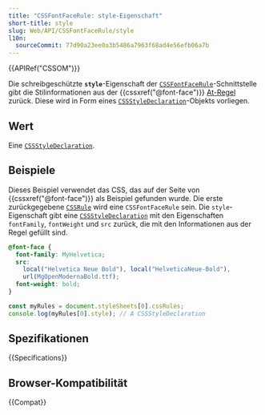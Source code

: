 ```yaml
---
title: "CSSFontFaceRule: style-Eigenschaft"
short-title: style
slug: Web/API/CSSFontFaceRule/style
l10n:
  sourceCommit: 77d90a23ee0a3b5486a7963f68ad4e56efb06a7b
---
```


{{APIRef("CSSOM")}}

Die schreibgeschützte **`style`**-Eigenschaft der [`CSSFontFaceRule`](/de/docs/Web/API/CSSFontFaceRule)-Schnittstelle gibt die Stilinformationen aus der {{cssxref("@font-face")}} [At-Regel](/de/docs/Web/CSS/CSS_syntax/At-rule) zurück. Diese wird in Form eines [`CSSStyleDeclaration`](/de/docs/Web/API/CSSStyleDeclaration)-Objekts vorliegen.

## Wert

Eine [`CSSStyleDeclaration`](/de/docs/Web/API/CSSStyleDeclaration).

## Beispiele

Dieses Beispiel verwendet das CSS, das auf der Seite von {{cssxref("@font-face")}} als Beispiel gefunden wurde. Die erste zurückgegebene [`CSSRule`](/de/docs/Web/API/CSSRule) wird eine `CSSFontFaceRule` sein. Die `style`-Eigenschaft gibt eine [`CSSStyleDeclaration`](/de/docs/Web/API/CSSStyleDeclaration) mit den Eigenschaften `fontFamily`, `fontWeight` und `src` zurück, die mit den Informationen aus der Regel gefüllt sind.

```css
@font-face {
  font-family: MyHelvetica;
  src:
    local("Helvetica Neue Bold"), local("HelveticaNeue-Bold"),
    url(MgOpenModernaBold.ttf);
  font-weight: bold;
}
```

```js
const myRules = document.styleSheets[0].cssRules;
console.log(myRules[0].style); // A CSSStyleDeclaration
```

## Spezifikationen

{{Specifications}}

## Browser-Kompatibilität

{{Compat}}
